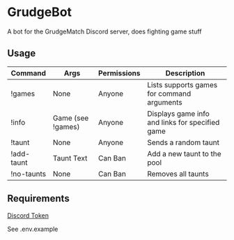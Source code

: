 # GrudgeBot

A bot for the GrudgeMatch Discord server, does fighting game stuff

## Usage

| Command          | Args                           | Permissions                    | Description                                     |
| ---------------- | ------------------------------ | ------------------------------ | ----------------------------------------------- |
| !games           | None                           | Anyone                         | Lists supports games for command arguments      |
| !info            | Game (see !games)              | Anyone                         | Displays game info and links for specified game |
| !taunt           | None                           | Anyone                         | Sends a random taunt                            |
| !add-taunt       | Taunt Text                     | Can Ban                        | Add a new taunt to the pool                     |
| !no-taunts       | None                           | Can Ban                        | Removes all taunts                              |

## Requirements
[Discord Token](https://discordapp.com/developers/applications/)

See .env.example
